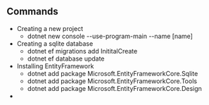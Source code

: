 
## Commands

- Creating a new project
	- dotnet new console --use-program-main --name [name]
- Creating a sqlite database
	- dotnet ef migrations add InititalCreate
	- dotnet ef database update
- Installing EntityFramework
	- dotnet add package Microsoft.EntityFrameworkCore.Sqlite
	- dotnet add package Microsoft.EntityFrameworkCore.Tools
	- dotnet add package Microsoft.EntityFrameworkCore.Design
- 
	